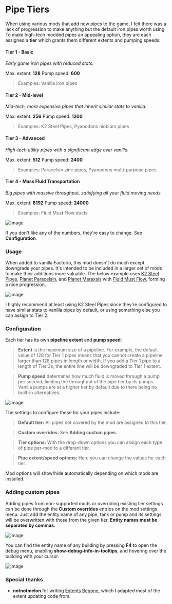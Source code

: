 # Pipe Tiers
When using various mods that add new pipes to the game, I felt there was a lack of progression to make anything but the default iron pipes worth using. To make high-tech modded pipes an appealing option, they are each assigned a **tier** which grants them different extents and pumping speeds:

#### Tier 1 - Basic
*Early game iron pipes with reduced stats.*

Max. extent: **128**
Pump speed: **600**

> Examples: Vanilla iron pipes

#### Tier 2 - Mid-level
*Mid-tech, more expensive pipes that inherit similar stats to vanilla.*

Max. extent: **256**
Pump speed: **1200**

> Examples: K2 Steel Pipes, Pyanodons niobium pipes

#### Tier 3 - Advanced
*High-tech utility pipes with a significant edge over vanilla.*

Max. extent: **512**
Pump speed: **2400**

> Examples: Paracelsin zinc pipes, Pyanodons multi-purpose pipes

#### Tier 4 - Mass Fluid Transportation
*Big pipes with massive throughput, satisfying all your fluid moving needs.*

Max. extent: **8192**
Pump speed: **24000**

> Examples: Fluid Must Flow ducts

![image](https://i.imgur.com/lMcWxkD.png)

If you don't like any of the numbers, they're easy to change. See **Configuration**.

### Usage
When added to vanilla Factorio, this mod doesn't do much except downgrade your pipes. It's intended to be included in a larger set of mods to make their additions more valuable. The below example uses [K2 Steel Pipes](https://mods.factorio.com/mod/k2-steel-pipes), [Planet Paracelsin](https://mods.factorio.com/mod/Paracelsin), and [Planet Maraxsis](https://mods.factorio.com/mod/maraxsis) with [Fluid Must Flow](https://mods.factorio.com/mod/FluidMustFlow), forming a nice progression.

![image](https://i.imgur.com/wveymZ2.png)

I highly recommend at least using K2 Steel Pipes since they're configured to have similar stats to vanilla pipes by default, or using something else you can assign to Tier 2.

### Configuration
Each tier has its own **pipeline extent** and **pump speed**:

> **Extent** is the maximum size of a pipeline. For example, the default value of 128 for Tier 1 pipes means that you cannot create a pipeline larger than 128 pipes in length or width. If you add a Tier 1 pipe to a length of Tier 3s, the entire line will be downgraded to Tier 1 extent.

> **Pump speed** determines how much fluid is moved through a pump per second, limiting the throughput of the pipe tier by its pumps. Vanilla pumps are at a higher tier by default due to there being no built-in alternatives.

![image](https://i.imgur.com/NFkyPDv.png)

The settings to configure these for your pipes include:
> **Default tier:** All pipes not covered by the mod are assigned to this tier.

> **Custom overrides:** See **Adding custom pipes**.

> **Tier options:** With the drop-down options you can assign each type of pipe per-mod to a different tier.

> **Pipe extent/speed options:** Here you can change the values for each tier.

Mod options will show/hide automatically depending on which mods are installed.

### Adding custom pipes
Adding pipes from non-supported mods or overriding existing tier settings can be done through the **Custom overrides** entries on the mod settings menu. Just add the entity name of any pipe, tank or pump and its settings will be overwritten with those from the given tier. **Entity names must be separated by commas.**

![image](https://i.imgur.com/YIop25x.png)

You can find the entity name of any building by pressing **F4** to open the debug menu, enabling **show-debug-info-in-tooltips**, and hovering over the building with your cursor.

![image](https://i.imgur.com/doKUVfK.png)

### Special thanks

- **notnotmelon** for writing [Extents Begone](https://mods.factorio.com/mod/extents-begone), which I adapted most of the extent updating code from.